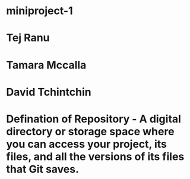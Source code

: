 # miniproject-1
# Tej Ranu
# Tamara Mccalla
# David Tchintchin
# Defination of Repository - A digital directory or storage space where you can access your project, its files, and all the versions of its files that Git saves.
